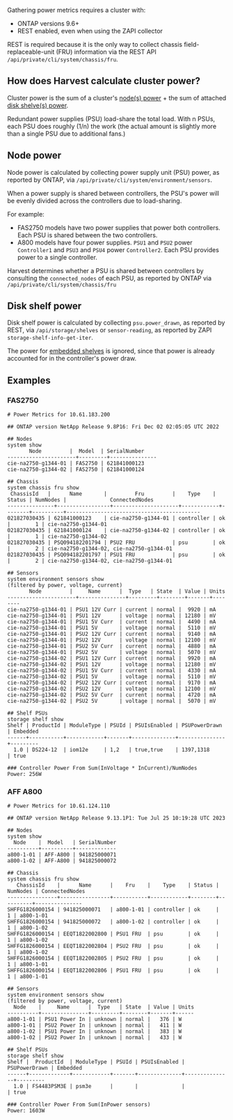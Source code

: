 
Gathering power metrics requires a cluster with:

* ONTAP versions 9.6+
* REST enabled, even when using the ZAPI collector

REST is required because it is the only way to collect chassis field-replaceable-unit (FRU) information via the
REST API `/api/private/cli/system/chassis/fru`.

## How does Harvest calculate cluster power?

Cluster power is the sum of a cluster's [node(s) power](#node-power) + 
the sum of attached [disk shelve(s) power](#disk-shelf-power).

Redundant power supplies (PSU) load-share the total load.
With n PSUs, each PSU does roughly (1/n) the work
(the actual amount is slightly more than a single PSU due to additional fans.)

## Node power

Node power is calculated by collecting power supply unit (PSU) power, as reported by ONTAP, via 
`/api/private/cli/system/environment/sensors`.

When a power supply is shared between controllers,
the PSU's power will be evenly divided across the controllers due to load-sharing.

For example:

* FAS2750 models have two power supplies that power both controllers. Each PSU is shared between the two controllers.
* A800 models have four power supplies. `PSU1` and `PSU2` power `Controller1` and `PSU3` and `PSU4` power `Controller2`. Each PSU provides power to a single controller.

Harvest determines whether a PSU is shared between controllers by consulting the `connected_nodes` of each PSU,
as reported by ONTAP via `/api/private/cli/system/chassis/fru`

## Disk shelf power

Disk shelf power is calculated by collecting `psu.power_drawn`, as reported by REST, via
`/api/storage/shelves` or `sensor-reading`, as reported by ZAPI `storage-shelf-info-get-iter`.

The power for [embedded shelves](https://kb.netapp.com/onprem/ontap/hardware/FAQ%3A_How_do_shelf_product_IDs_and_modules_in_ONTAP_map_to_a_model_of_a_shelf_or_storage_system_with_embedded_storage)
is ignored, since that power is already accounted for in the controller's power draw.

## Examples

### FAS2750

```
# Power Metrics for 10.61.183.200

## ONTAP version NetApp Release 9.8P16: Fri Dec 02 02:05:05 UTC 2022

## Nodes
system show
       Node         |  Model  | SerialNumber  
----------------------+---------+---------------
cie-na2750-g1344-01 | FAS2750 | 621841000123  
cie-na2750-g1344-02 | FAS2750 | 621841000124

## Chassis
system chassis fru show
 ChassisId   |      Name       |         Fru         |    Type    | Status | NumNodes |              ConnectedNodes               
---------------+-----------------+---------------------+------------+--------+----------+-------------------------------------------
021827030435 | 621841000123    | cie-na2750-g1344-01 | controller | ok     |        1 | cie-na2750-g1344-01                       
021827030435 | 621841000124    | cie-na2750-g1344-02 | controller | ok     |        1 | cie-na2750-g1344-02                       
021827030435 | PSQ094182201794 | PSU2 FRU            | psu        | ok     |        2 | cie-na2750-g1344-02, cie-na2750-g1344-01  
021827030435 | PSQ094182201797 | PSU1 FRU            | psu        | ok     |        2 | cie-na2750-g1344-02, cie-na2750-g1344-01

## Sensors
system environment sensors show
(filtered by power, voltage, current)
       Node         |     Name      |  Type   | State  | Value | Units  
----------------------+---------------+---------+--------+-------+--------
cie-na2750-g1344-01 | PSU1 12V Curr | current | normal |  9920 | mA     
cie-na2750-g1344-01 | PSU1 12V      | voltage | normal | 12180 | mV     
cie-na2750-g1344-01 | PSU1 5V Curr  | current | normal |  4490 | mA     
cie-na2750-g1344-01 | PSU1 5V       | voltage | normal |  5110 | mV     
cie-na2750-g1344-01 | PSU2 12V Curr | current | normal |  9140 | mA     
cie-na2750-g1344-01 | PSU2 12V      | voltage | normal | 12100 | mV     
cie-na2750-g1344-01 | PSU2 5V Curr  | current | normal |  4880 | mA     
cie-na2750-g1344-01 | PSU2 5V       | voltage | normal |  5070 | mV     
cie-na2750-g1344-02 | PSU1 12V Curr | current | normal |  9920 | mA     
cie-na2750-g1344-02 | PSU1 12V      | voltage | normal | 12180 | mV     
cie-na2750-g1344-02 | PSU1 5V Curr  | current | normal |  4330 | mA     
cie-na2750-g1344-02 | PSU1 5V       | voltage | normal |  5110 | mV     
cie-na2750-g1344-02 | PSU2 12V Curr | current | normal |  9170 | mA     
cie-na2750-g1344-02 | PSU2 12V      | voltage | normal | 12100 | mV     
cie-na2750-g1344-02 | PSU2 5V Curr  | current | normal |  4720 | mA     
cie-na2750-g1344-02 | PSU2 5V       | voltage | normal |  5070 | mV

## Shelf PSUs
storage shelf show
Shelf | ProductId | ModuleType | PSUId | PSUIsEnabled | PSUPowerDrawn | Embedded  
------+-----------+------------+-------+--------------+---------------+---------
  1.0 | DS224-12  | iom12e     | 1,2   | true,true    | 1397,1318     | true

### Controller Power From Sum(InVoltage * InCurrent)/NumNodes
Power: 256W
```

### AFF A800

```
# Power Metrics for 10.61.124.110

## ONTAP version NetApp Release 9.13.1P1: Tue Jul 25 10:19:28 UTC 2023

## Nodes
system show
  Node    |  Model   | SerialNumber  
----------+----------+-------------
a800-1-01 | AFF-A800 | 941825000071  
a800-1-02 | AFF-A800 | 941825000072

## Chassis
system chassis fru show
   ChassisId    |      Name      |    Fru    |    Type    | Status | NumNodes | ConnectedNodes  
----------------+----------------+-----------+------------+--------+----------+---------------
SHFFG1826000154 | 941825000071   | a800-1-01 | controller | ok     |        1 | a800-1-01       
SHFFG1826000154 | 941825000072   | a800-1-02 | controller | ok     |        1 | a800-1-02       
SHFFG1826000154 | EEQT1822002800 | PSU1 FRU  | psu        | ok     |        1 | a800-1-02       
SHFFG1826000154 | EEQT1822002804 | PSU2 FRU  | psu        | ok     |        1 | a800-1-02       
SHFFG1826000154 | EEQT1822002805 | PSU2 FRU  | psu        | ok     |        1 | a800-1-01       
SHFFG1826000154 | EEQT1822002806 | PSU1 FRU  | psu        | ok     |        1 | a800-1-01

## Sensors
system environment sensors show
(filtered by power, voltage, current)
  Node    |     Name      |  Type   | State  | Value | Units  
----------+---------------+---------+--------+-------+------
a800-1-01 | PSU1 Power In | unknown | normal |   376 | W      
a800-1-01 | PSU2 Power In | unknown | normal |   411 | W      
a800-1-02 | PSU1 Power In | unknown | normal |   383 | W      
a800-1-02 | PSU2 Power In | unknown | normal |   433 | W

## Shelf PSUs
storage shelf show
Shelf |  ProductId  | ModuleType | PSUId | PSUIsEnabled | PSUPowerDrawn | Embedded  
------+-------------+------------+-------+--------------+---------------+---------
  1.0 | FS4483PSM3E | psm3e      |       |              |               | true      

### Controller Power From Sum(InPower sensors)
Power: 1603W
```